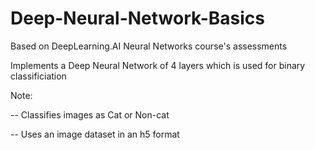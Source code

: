 # Deep-Neural-Network-Basics
Based on DeepLearning.AI Neural Networks course's assessments

Implements a Deep Neural Network of 4 layers which is used for binary classificiation

Note:

-- Classifies images as Cat or Non-cat

-- Uses an image dataset in an h5 format

